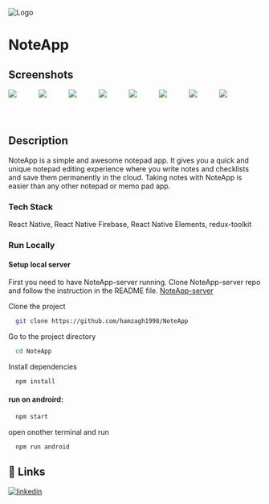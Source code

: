 
![Logo](https://cdn-icons-png.flaticon.com/512/4215/4215246.png)
# NoteApp

## Screenshots
<div style="display: flex; flex-wrap: wrap">
  <div style="width: 60px ; height: 60px">
    <img src="https://m-note-app.herokuapp.com/screenshots/s1.png" />
  </div>
  <div style="width:60px ; height:60px">
    <img src="https://m-note-app.herokuapp.com/screenshots/s2.png" />
  </div>
  <div style="width:60px ; height:60px">
    <img src="https://m-note-app.herokuapp.com/screenshots/s3.png" />
  </div>
  <div style="width:60px ; height:60px">
    <img src="https://m-note-app.herokuapp.com/screenshots/s4.png" />
  </div>
  <div style="width:60px ; height:60px">
    <img src="https://m-note-app.herokuapp.com/screenshots/s5.png" />
  </div>
  <div style="width:60px ; height:60px">
    <img src="https://m-note-app.herokuapp.com/screenshots/s6.png" />
  </div>
  <div style="width:60px ; height:60px">
    <img src="https://m-note-app.herokuapp.com/screenshots/s7.png" />
  </div>
  <div style="width:60px ; height:60px">
    <img src="https://m-note-app.herokuapp.com/screenshots/s8.png" />
  </div>
</div>

## Description
NoteApp is a simple and awesome notepad app. 
It gives you a quick and unique notepad editing experience 
where you write notes and checklists and save them permanently in the cloud. 
Taking notes with NoteApp is easier than any other notepad or memo pad app.
### Tech Stack

React Native, React Native Firebase, React Native Elements, redux-toolkit


### Run Locally
#### Setup local server
First you need to have NoteApp-server running.
Clone NoteApp-server repo and follow the instruction in the README file.
<a href="https://github.com/hamzagh1998/NoteApp-server">NoteApp-server</a>

Clone the project

```bash
  git clone https://github.com/hamzagh1998/NoteApp
```

Go to the project directory

```bash
  cd NoteApp
```

Install dependencies

```bash
  npm install
```

#### run on androird:

```bash
  npm start
```
open onother terminal and run 
```bash
  npm run android
```




## 🔗 Links
[![linkedin](https://img.shields.io/badge/linkedin-0A66C2?style=for-the-badge&logo=linkedin&logoColor=white)](https://www.linkedin.com/in/hamza-ghenimi-246abb1a0/)


